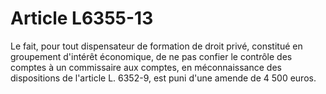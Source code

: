 # Article L6355-13

Le fait, pour tout dispensateur de formation de droit privé, constitué en groupement d'intérêt économique, de ne pas confier le contrôle des comptes à un commissaire aux comptes, en méconnaissance des dispositions de l'article L. 6352-9, est puni d'une amende de 4 500 euros.